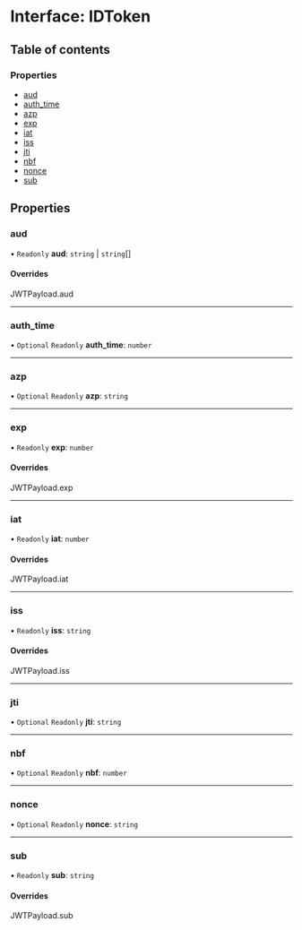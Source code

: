 # Interface: IDToken

## Table of contents

### Properties

- [aud](IDToken.md#aud)
- [auth\_time](IDToken.md#auth_time)
- [azp](IDToken.md#azp)
- [exp](IDToken.md#exp)
- [iat](IDToken.md#iat)
- [iss](IDToken.md#iss)
- [jti](IDToken.md#jti)
- [nbf](IDToken.md#nbf)
- [nonce](IDToken.md#nonce)
- [sub](IDToken.md#sub)

## Properties

### aud

• `Readonly` **aud**: `string` \| `string`[]

#### Overrides

JWTPayload.aud

___

### auth\_time

• `Optional` `Readonly` **auth\_time**: `number`

___

### azp

• `Optional` `Readonly` **azp**: `string`

___

### exp

• `Readonly` **exp**: `number`

#### Overrides

JWTPayload.exp

___

### iat

• `Readonly` **iat**: `number`

#### Overrides

JWTPayload.iat

___

### iss

• `Readonly` **iss**: `string`

#### Overrides

JWTPayload.iss

___

### jti

• `Optional` `Readonly` **jti**: `string`

___

### nbf

• `Optional` `Readonly` **nbf**: `number`

___

### nonce

• `Optional` `Readonly` **nonce**: `string`

___

### sub

• `Readonly` **sub**: `string`

#### Overrides

JWTPayload.sub
